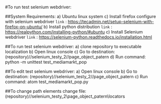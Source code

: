 #To run test selenium webdriver: 
 
##System Requirements: 
a) Ubuntu linux system 
c) Install firefox configure with selenium webdriver `link` :  https://tecadmin.net/setup-selenium-with-firefox-on-ubuntu/
b) Install python distribution `link` :  https://realpython.com/installing-python/#ubuntu
c) Install Selenium webdriver  `link` :  https://selenium-python.readthedocs.io/installation.html
 
##To run test selenium webdriver: 
a) clone repository to executable localization 
b) Open linux console 
c) Go to destination: (repository)//selenium_testy_2//page_object_patern 
d) Run command: python -m unittest test_mediamarkt_pop 
 
##To edit test selenium webdriver:
a) Open linux console 
b) Go to destination: (repository)//selenium_testy_2//page_object_patern 
c) Run command: atom test_mediamarkt_pop.py
 
##To change path elements change file: 
(repository)//selenium_testy_2\page_object_patern\locators
